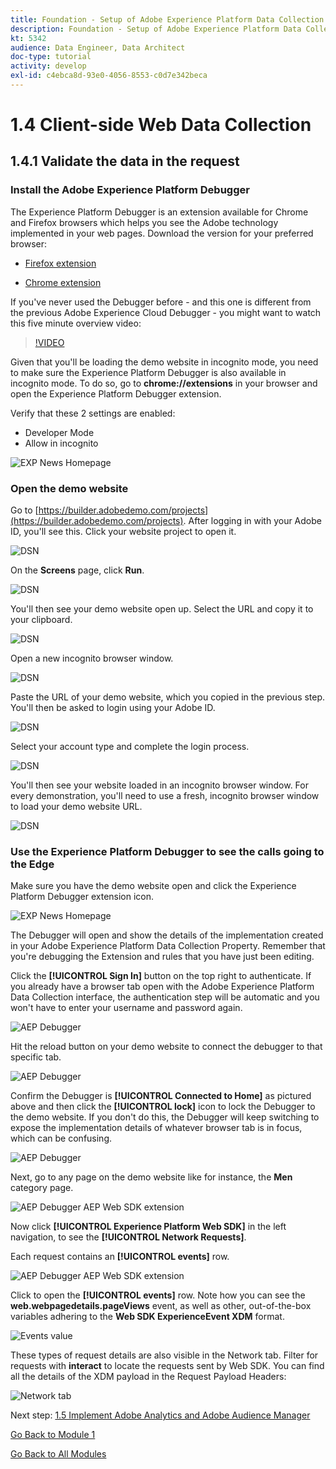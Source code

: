 ```yaml
---
title: Foundation - Setup of Adobe Experience Platform Data Collection and the Web SDK extension - Client-side Web Data Collection
description: Foundation - Setup of Adobe Experience Platform Data Collection and the Web SDK extension - Client-side Web Data Collection
kt: 5342
audience: Data Engineer, Data Architect
doc-type: tutorial
activity: develop
exl-id: c4ebca8d-93e0-4056-8553-c0d7e342beca
---
```

# 1.4 Client-side Web Data Collection

## 1.4.1 Validate the data in the request

### Install the Adobe Experience Platform Debugger

The Experience Platform Debugger is an extension available for Chrome and Firefox browsers which helps you see the Adobe technology implemented in your web pages. Download the version for your preferred browser:

- [Firefox extension](https://addons.mozilla.org/en-US/firefox/addon/adobe-experience-platform-dbg/)

- [Chrome extension](https://chrome.google.com/webstore/detail/adobe-experience-platform/bfnnokhpnncpkdmbokanobigaccjkpob)

If you've never used the Debugger before - and this one is different from the previous Adobe Experience Cloud Debugger - you might want to watch this five minute overview video:

>[!VIDEO](https://video.tv.adobe.com/v/32156?quality=12&learn=on)

Given that you'll be loading the demo website in incognito mode, you need to make sure the Experience Platform Debugger is also available in incognito mode. To do so, go to **chrome://extensions** in your browser and open the Experience Platform Debugger extension.

Verify that these 2 settings are enabled:

- Developer Mode
- Allow in incognito

![EXP News Homepage](./images/ext1.png)

### Open the demo website

Go to [https://builder.adobedemo.com/projects](https://builder.adobedemo.com/projects). After logging in with your Adobe ID, you'll see this. Click your website project to open it.

![DSN](../module0/images/web8.png)

On the **Screens** page, click **Run**. 

![DSN](./images/web2.png)

You'll then see your demo website open up. Select the URL and copy it to your clipboard.

![DSN](../module0/images/web3.png)

Open a new incognito browser window.

![DSN](../module0/images/web4.png)

Paste the URL of your demo website, which you copied in the previous step. You'll then be asked to login using your Adobe ID.

![DSN](../module0/images/web5.png)

Select your account type and complete the login process.

![DSN](../module0/images/web6.png)

You'll then see your website loaded in an incognito browser window. For every demonstration, you'll need to use a fresh, incognito browser window to load your demo website URL.

![DSN](../module0/images/web7.png)

### Use the Experience Platform Debugger to see the calls going to the Edge

Make sure you have the demo website open and click the Experience Platform Debugger extension icon. 

![EXP News Homepage](./images/ext2.png)

The Debugger will open and show the details of the implementation created in your Adobe Experience Platform Data Collection Property. Remember that you're debugging the Extension and rules that you have just been editing.

Click the **[!UICONTROL Sign In]** button on the top right to authenticate. If you already have a browser tab open with the Adobe Experience Platform Data Collection interface, the authentication step will be automatic and you won't have to enter your username and password again.

![AEP Debugger](./images/validate2.png)

Hit the reload button on your demo website to connect the debugger to that specific tab.

![AEP Debugger](./images/validate2a.png)

Confirm the Debugger is **[!UICONTROL Connected to Home]** as pictured above and then click the **[!UICONTROL lock]** icon to lock the Debugger to the demo website. If you don't do this, the Debugger will keep switching to expose the implementation details of whatever browser tab is in focus, which can be confusing.

![AEP Debugger](./images/validate3.png)

Next, go to any page on the demo website like for instance, the **Men** category page.

![AEP Debugger AEP Web SDK extension](./images/validate4.png)

Now click **[!UICONTROL Experience Platform Web SDK]** in the left navigation, to see the **[!UICONTROL Network Requests]**.

Each request contains an **[!UICONTROL events]** row.

![AEP Debugger AEP Web SDK extension](./images/validate5.png)

Click to open the **[!UICONTROL events]** row. Note how you can see the **web.webpagedetails.pageViews** event, as well as other, out-of-the-box variables adhering to the **Web SDK ExperienceEvent XDM** format.

![Events value](./images/validate8.png)

These types of request details are also visible in the Network tab. Filter for requests with **interact** to locate the requests sent by Web SDK. You can find all the details of the XDM payload in the Request Payload Headers:

![Network tab](./images/validate9.png)

Next step: [1.5 Implement Adobe Analytics and Adobe Audience Manager](./ex5.md)

[Go Back to Module 1](./data-ingestion-launch-web-sdk.md)

[Go Back to All Modules](./../../overview.md)
